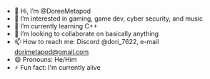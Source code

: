 - 👋 Hi, I’m @DoreeMetapod
- 👀 I’m interested in gaming, game dev, cyber security, and music
- 🌱 I’m currently learning C++
- 💞️ I’m looking to collaborate on basically anything
- 📫 How to reach me: Discord @dori_7622, e-mail dorimetapod@gmail.com
- 😄 Pronouns: He/Him
- ⚡ Fun fact: I'm currently alive
